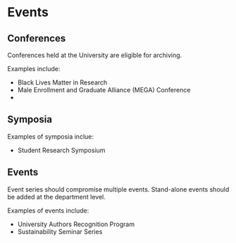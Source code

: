 # Events

## Conferences

Conferences held at the University are eligible for archiving.

Examples include:

- Black Lives Matter in Research
- Male Enrollment and Graduate Alliance (MEGA) Conference
- 

## Symposia

Examples of symposia inclue:

- Student Research Symposium

## Events

Event series should compromise multiple events. Stand-alone events should be added at the department level.

Examples of events include:

- University Authors Recognition Program
- Sustainability Seminar Series
